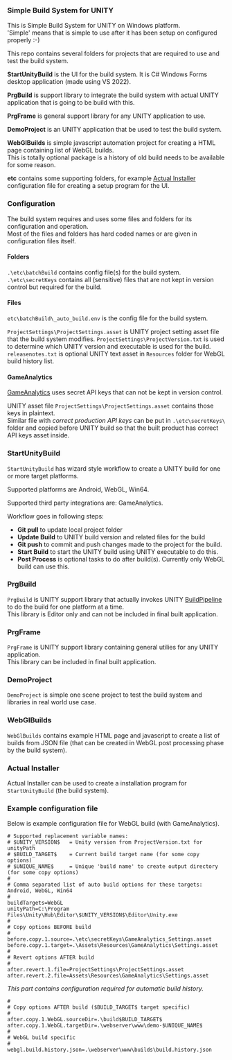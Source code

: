 ### Simple Build System for UNITY

This is Simple Build System for UNITY on Windows platform.  
'Simple' means that is simple to use after it has been setup on configured properly :-)

This repo contains several folders for projects that are required to use and test the build system.

**StartUnityBuild** is the UI for the build system. It is C# Windows Forms desktop application (made using VS 2022).

**PrgBuild** is support library to integrate the build system with actual UNITY application that is going to be build with this.

**PrgFrame** is general support library for any UNITY application to use.

**DemoProject** is an UNITY application that be used to test the build system.

**WebGlBuilds** is simple javascript automation project for creating a HTML page containing list of WebGL builds.  
This is totally optional package is a history of old build needs to be available for some reason.

**etc** contains some supporting folders, for example [Actual Installer](https://www.actualinstaller.com/) configuration file for creating a setup program for the UI.

### Configuration

The build system requires and uses some files and folders for its configuration and operation.  
Most of the files and folders has hard coded names or are given in configuration files itself.

#### Folders

`.\etc\batchBuild` contains config file(s) for the build system.  
`.\etc\secretKeys` contains all (sensitive) files that are not kept in version control but required for the build.

#### Files

`etc\batchBuild\_auto_build.env` is the config file for the build system.

`ProjectSettings\ProjectSettings.asset` is UNITY project setting asset file that the build system modifies.
`ProjectSettings\ProjectVersion.txt` is used to determine which UNITY version and executable is used for the build.
`releasenotes.txt` is optional UNITY text asset in `Resources` folder for WebGL build history list.

#### GameAnalytics

[GameAnalytics](https://gameanalytics.com/) uses secret API keys that can not be kept in version control.

UNITY asset file `ProjectSettings\ProjectSettings.asset` contains those keys in plaintext.  
Similar file with _correct production API keys_ can be put in `.\etc\secretKeys\` folder and copied before UNITY build so that the built product has correct API keys asset inside.

### StartUnityBuild

`StartUnityBuild` has wizard style workflow to create a UNITY build for one or more target platforms.

Supported platforms are Android, WebGL, Win64.

Supported third party integrations are: GameAnalytics.

Workflow goes in following steps:
* **Git pull** to update local project folder
* **Update Build** to UNITY build version and related files for the build
* **Git push** to commit and push changes made to the project for the build.
* **Start Build** to start the UNITY build using UNITY executable to do this.
* **Post Process** is optional tasks to do after build(s). Currently only WebGL build can use this.

### PrgBuild

`PrgBuild` is UNITY support library that actually invokes UNITY [BuildPipeline](https://docs.unity3d.com/ScriptReference/BuildPipeline.html) to do the build for one platform at a time.  
This library is Editor only and can not be included in final built application.

### PrgFrame

`PrgFrame` is UNITY support library containing general utilies for any UNITY application.  
This library can  be included in final built application.

### DemoProject

`DemoProject` is simple one scene project to test the build system and libraries in real world use case.

### WebGlBuilds

`WebGlBuilds` contains example HTML page and javascript to create a list of builds from JSON file (that can be created in WebGL post processing phase by the build system).

### Actual Installer

Actual Installer can be used to create a installation program for `StartUnityBuild` (the build system).

### Example configuration file

Below is example configuration file for WebGL build (with GameAnalytics).

```
# Supported replacement variable names:
# $UNITY_VERSION$   = Unity version from ProjectVersion.txt for unityPath
# $BUILD_TARGET$    = Current build target name (for some copy options)
# $UNIQUE_NAME$     = Unique 'build name' to create output directory (for some copy options)
#
# Comma separated list of auto build options for these targets: Android, WebGL, Win64
#
buildTargets=WebGL
unityPath=C:\Program Files\Unity\Hub\Editor\$UNITY_VERSION$\Editor\Unity.exe
#
# Copy options BEFORE build
#
before.copy.1.source=.\etc\secretKeys\GameAnalytics_Settings.asset
before.copy.1.target=.\Assets\Resources\GameAnalytics\Settings.asset
#
# Revert options AFTER build
#
after.revert.1.file=ProjectSettings\ProjectSettings.asset
after.revert.2.file=Assets\Resources\GameAnalytics\Settings.asset
```
_This part contains configuration required for automatic build history._
```
#
# Copy options AFTER build ($BUILD_TARGET$ target specific)
#
after.copy.1.WebGL.sourceDir=.\build$BUILD_TARGET$
after.copy.1.WebGL.targetDir=.\webserver\www\demo-$UNIQUE_NAME$
#
# WebGL build specific
#
webgl.build.history.json=.\webserver\www\builds\build.history.json
```
